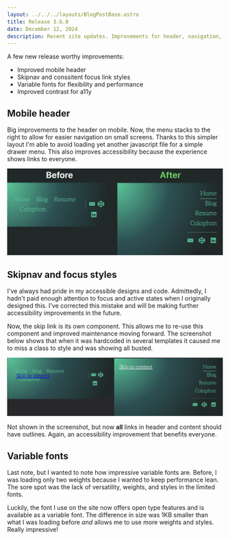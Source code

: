 ```yaml
---
layout: ../../../layouts/BlogPostBase.astro
title: Release 3.6.0
date: December 12, 2024
description: Recent site updates. Improvements for header, navigation, performance, and fonts.
---
```


A few new release worthy improvements:

- Improved mobile header
- Skipnav and conssitent focus link styles
- Variable fonts for flexibility and performance
- Improved contrast for a11y

## Mobile header

Big improvements to the header on mobile. Now, the menu stacks to the right
to allow for easier navigation on small screens. Thanks to this simpler layout
I'm able to avoid loading yet another javascript file for a simple drawer menu.
This also improves accessibility because the experience shows links to everyone.

<img loading="lazy" src="/assets/header-2024-12-12 at 17.53.21@2x.png" alt="Mobile header comparison, before with header links colliding and after with links stacked above each other.">

## Skipnav and focus styles

I've always had pride in my accessible designs and code. Admittedly, I hadn't paid enough attention to focus and active states when I originally designed this. I've corrected this mistake and will be making further accessibility improvements in the future.

Now, the skip link is its own component. This allows me to re-use this component and improved maintenance moving forward. The screenshot below shows that when it was hardcoded in several templates it caused me to miss a class to style and was showing all busted.

<img loading="lazy" src="/assets/skiplink-2024-12-12 at 17.53.21@2x.png" alt="The skip link before and after. Before, styles were broken on mobile. After, on the right, now is displaying properly without colliding with elements.">

Not shown in the screenshot, but now **all** links in header and content should have outlines. Again, an accessibility improvement that benefits everyone.

## Variable fonts

Last note, but I wanted to note how impressive variable fonts are. Before, I was loading only two weights because I wanted to keep performance lean. The sore spot was the lack of versatility, weights, and styles in the limited fonts.

Luckily, the font I use on the site now offers open type features and is available as a variable font. The difference in size was 1KB smaller than what I was loading before _and_ allows me to use more weights and styles. Really impressive!
